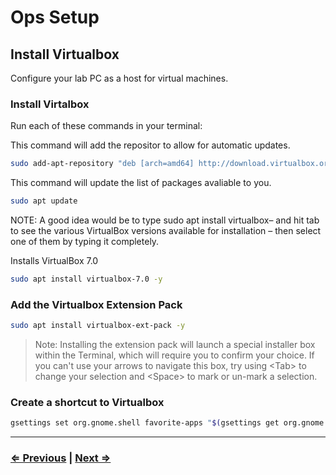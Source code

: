 # Ops Setup


## Install Virtualbox

Configure your lab PC as a host for virtual machines.

### Install Virtalbox

Run each of these commands in your terminal:

This command will add the repositor to allow for automatic updates.
```bash
sudo add-apt-repository "deb [arch=amd64] http://download.virtualbox.org/virtualbox/debian $(lsb_release -cs) contrib"
```

This command will update the list of packages avaliable to you.
```bash
sudo apt update
```

NOTE: A good idea would be to type sudo apt install virtualbox– and hit tab to see the various VirtualBox versions available for installation – then select one of them by typing it completely.

Installs VirtualBox 7.0
```bash
sudo apt install virtualbox-7.0 -y
```

### Add the Virtualbox Extension Pack

```bash
sudo apt install virtualbox-ext-pack -y
```

> Note: Installing the extension pack will launch a special installer box within the Terminal, which will require you to confirm your choice. If you can't use your arrows to navigate this box, try using \<Tab\> to change your selection and \<Space\> to mark or un-mark a selection.

### Create a shortcut to Virtualbox
```bash
gsettings set org.gnome.shell favorite-apps "$(gsettings get org.gnome.shell favorite-apps | sed s/.$//), 'virtualbox.desktop']"
```

---

### [⇐ Previous](./3-rdp-config.md) | [Next ⇒](./5-system.md)
